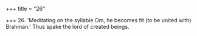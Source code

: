 +++
title = "26"

+++
26. 'Meditating on the syllable Om, he becomes fit (to be united with) Brahman.' Thus spake the lord of created beings.
